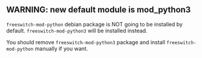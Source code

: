 ## WARNING: new default module is mod_python3

`freeswitch-mod-python` debian package is NOT going to be installed by default.
`freeswitch-mod-python3` will be installed instead.

You should remove `freeswitch-mod-python3` package and install `freeswitch-mod-python` manually if you want.
